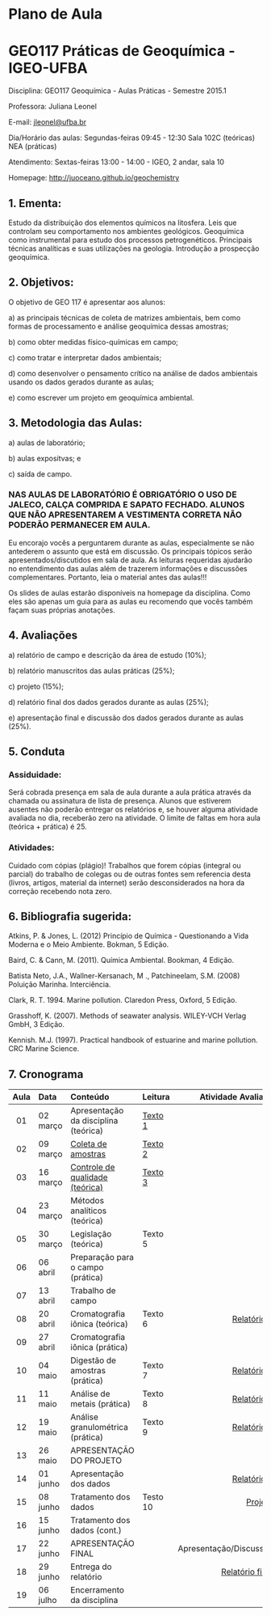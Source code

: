 <!--pandoc -V geometry:margin=1in --from markdown_github README.md -o README.pdf 
--latex-engine=xelatex -V geometry:margin=1in --smart --normalize --standalone --webtex -->


# Plano de Aula #
# GEO117 Práticas de Geoquímica - IGEO-UFBA #

Disciplina: GEO117 Geoquímica - Aulas Práticas - Semestre 2015.1

Professora: Juliana Leonel 

E-mail: jleonel@ufba.br

Dia/Horário das aulas: Segundas-feiras 09:45 - 12:30 Sala 102C (teóricas) NEA (práticas)

Atendimento: Sextas-feiras 13:00 - 14:00 - IGEO, 2 andar, sala 10

Homepage: http://juoceano.github.io/geochemistry

## 1. Ementa:
Estudo da distribuição dos elementos químicos na litosfera. Leis que controlam seu comportamento nos ambientes geológicos. Geoquímica como instrumental para estudo dos processos petrogenéticos. Principais técnicas analíticas e suas utilizações na geologia. Introdução a prospecção geoquímica.

## 2. Objetivos:

O objetivo de GEO 117 é apresentar aos alunos:

a) as principais técnicas de coleta de matrizes ambientais, bem como formas de processamento e análise geoquímica dessas amostras;

b) como obter medidas físico-químicas em campo;

c) como tratar e interpretar dados ambientais;

d) como desenvolver o pensamento crítico na análise de dados ambientais usando os dados gerados durante as aulas;

e) como escrever um projeto em geoquímica ambiental. 

## 3. Metodologia das Aulas: 

a) aulas de laboratório;

b) aulas expositvas; e

c) saída de campo.

### NAS AULAS DE LABORATÓRIO É OBRIGATÓRIO O USO DE JALECO, CALÇA COMPRIDA E SAPATO FECHADO. ALUNOS QUE NÃO APRESENTAREM A VESTIMENTA CORRETA NÃO PODERÃO PERMANECER EM AULA.

Eu encorajo vocês a perguntarem durante as aulas, especialmente se não antederem o assunto que está em discussão. Os principais tópicos serão apresentados/discutidos em sala de aula. As leituras requeridas ajudarão no entendimento das aulas além de trazerem informações e discussões complementares. Portanto, leia o material antes das aulas!!!

Os slides de aulas estarão disponíveis na homepage da disciplina. Como eles são apenas um guia para as aulas eu recomendo que vocês também façam suas próprias anotações. 


## 4. Avaliações

a) relatório de campo e descrição da área de estudo (10%);

b) relatório manuscritos das aulas práticas (25%);

c) projeto (15%);

d) relatório final dos dados gerados durante as aulas (25%);

e) apresentação final e discussão dos dados gerados durante as aulas (25%).

## 5. Conduta

### Assiduidade: 

Será cobrada presença em sala de aula durante a aula prática através da chamada ou assinatura de lista de presença. Alunos que estiverem ausentes não poderão entregar os relatórios e, se houver alguma atividade avaliada no dia, receberão zero na atividade. O limite de faltas em hora aula (teórica + prática) é 25.

### Atividades: 

Cuidado com cópias (plágio)! Trabalhos que forem cópias (integral ou parcial) do trabalho de colegas ou de outras fontes sem referencia desta (livros, artigos, material da internet) serão desconsiderados na hora da correção recebendo nota zero.

## 6. Bibliografia sugerida:

Atkins, P. & Jones, L. (2012) Princípio de Química - Questionando a Vida Moderna e o Meio Ambiente. Bokman, 5 Edição.

Baird, C. & Cann, M. (2011). Química Ambiental. Bookman, 4 Edição.

Batista Neto, J.A., Wallner-Kersanach, M ., Patchineelam, S.M. (2008) Poluição Marinha. Interciência.

Clark, R. T. 1994. Marine pollution. Claredon Press, Oxford, 5 Edição.

Grasshoff, K. (2007). Methods of seawater analysis. WILEY-VCH Verlag GmbH, 3 Edição.

Kennish. M.J. (1997). Practical handbook of estuarine and marine pollution. CRC Marine Science.

## 7. Cronograma

| Aula | Data    | Conteúdo                             |Leitura | Atividade Avaliada   |
|:----:|:--------|:-------------------------------------|:-------|---------------------:|
| 01   | 02 março| Apresentação da disciplina (teórica) |[Texto 1](https://github.com/juoceano/geochemistry/raw/master/README.pdf) |                      |
| 02   | 09 março| [Coleta de amostras](https://github.com/juoceano/geochemistry/raw/master/classes/Geoquimica_Aula02_Amostragem(CC).pdf) |[Texto 2](https://github.com/juoceano/geochemistry/raw/master/chapters/Texto2.pdf)|                      |
| 03   | 16 março| [Controle de qualidade (teórica)](https://github.com/juoceano/geochemistry/raw/master/classes/Geoquimica_Aula03_ControleQualidade(CC).pdf)               |[Texto 3](https://github.com/juoceano/geochemistry/raw/master/chapters/Texto3.pdf) |                      |
| 04   | 23 março| Métodos analíticos (teórica)         |        |                      |
| 05   | 30 março| Legislação (teórica)                 |Texto 5 |                      |
| 06   | 06 abril| Preparação para o campo (prática)    |        |                      |
| 07   | 13 abril| Trabalho de campo                    |        |                      |
| 08   | 20 abril| Cromatografia iônica (teórica)       |Texto 6 |[Relatório 1](https://github.com/juoceano/geochemistry/raw/master/evaluations/Relatorio1.pdf)        |
| 09   | 27 abril| Cromatografia iônica (prática)       |        |                      |
| 10   | 04 maio | Digestão de amostras (prática)       |Texto 7 |[Relatório 2](https://github.com/juoceano/geochemistry/raw/master/evaluations/Relatorios2_5.pdf)     |
| 11   | 11 maio | Análise de metais (prática)          |Texto 8 |[Relatório 3](https://github.com/juoceano/geochemistry/raw/master/evaluations/Relatorios2_5.pdf)     |
| 12   | 19 maio | Análise granulométrica (prática)     |Texto 9 |[Relatório 4](https://github.com/juoceano/geochemistry/raw/master/evaluations/Relatorios2_5.pdf)     |
| 13   | 26 maio | APRESENTAÇÃO DO PROJETO              |        |                      |
| 14   | 01 junho| Apresentação dos dados               |        |[Relatório 5](https://github.com/juoceano/geochemistry/raw/master/evaluations/Relatorios2_5.pdf)     |
| 15   | 08 junho| Tratamento dos dados                 |Testo 10|[Projeto](https://github.com/juoceano/geochemistry/raw/master/evaluations/Projeto.pdf)           |
| 16   | 15 junho| Tratamento dos dados (cont.)         |        |                      |
| 17   | 22 junho| APRESENTAÇÃO FINAL                   |        |Apresentação/Discussão                      |
| 18   | 29 junho| Entrega do relatório                 |        |[Relatório final](https://github.com/juoceano/geochemistry/raw/master/evaluations/RelatorioFinal.pdf)|
| 19   | 06 julho| Encerramento da disciplina           |        |                      |

<!--Leitura 1= cronograma
Leitura 2= coleta e apresentação de amostras
Leitura 3= controle de qualidade
Leitura 4= métodos analíticos 
Leitura 5= legislação
Leitura 6= cromatografia iônica
Leitura 7= digestão de amostras
Leitura 8= análise de metais
Leitura 9= granulometria
Leitura 10= cromatrografia gasosa
Leitura 11=
Leitura 12=
Leitura 13=


Relatório 1= campo + descrição área de estudo
Relatório 2= material particulado em suspensão
Relatório 3= cromatografia iônica (prática)
Relatório 4= digestão de amostras (água e material em suspensão)
Relatório 5= análise de metais
Relatório 6= granulometria
Relatório 7= cromatrografia gasosa-->

